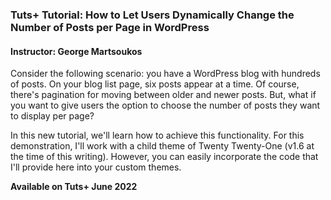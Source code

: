 ### Tuts+ Tutorial: How to Let Users Dynamically Change the Number of Posts per Page in WordPress

#### Instructor: George Martsoukos

Consider the following scenario: you have a WordPress blog with hundreds of posts. On your blog list page, six posts appear at a time. Of course, there's pagination for moving between older and newer posts. But, what if you want to give users the option to choose the number of posts they want to display per page?

In this new tutorial, we'll learn how to achieve this functionality. For this demonstration, I'll work with a child theme of Twenty Twenty-One (v1.6 at the time of this writing). However, you can easily incorporate the code that I'll provide here into your custom themes.

**Available on Tuts+ June 2022**
